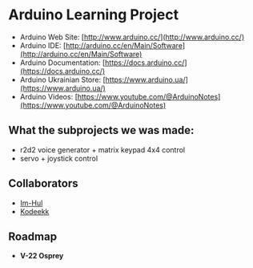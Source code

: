 # Arduino Learning Project

- Arduino Web Site: [http://www.arduino.cc/](http://www.arduino.cc/)
- Arduino IDE: [http://arduino.cc/en/Main/Software](http://arduino.cc/en/Main/Software)
- Arduino Documentation: [https://docs.arduino.cc/](https://docs.arduino.cc/)
- Arduino Ukrainian Store: [https://www.arduino.ua/](https://www.arduino.ua/)
- Arduino Videos: [https://www.youtube.com/@ArduinoNotes](https://www.youtube.com/@ArduinoNotes)

## What the subprojects we was made:

- r2d2 voice generator + matrix keypad 4x4 control
- servo + joystick control

## Collaborators

- [Im-Hul](https://github.com/imhul)
- [Kodeekk](https://github.com/Kodeekk)

## Roadmap

- **V-22 Osprey**
